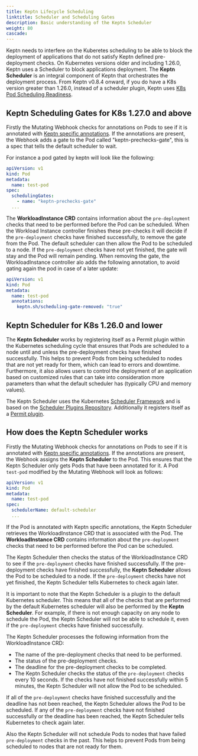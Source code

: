 ```yaml
---
title: Keptn Lifecycle Scheduling
linktitle: Scheduler and Scheduling Gates
description: Basic understanding of the Keptn Scheduler
weight: 80
cascade:
---
```


Keptn needs to interfere on the Kuberetes scheduling to be able to block
the deployment of applications that do not satisfy Keptn defined pre-deployment checks.
On Kubernetes versions older and including 1.26.0, Keptn uses a Scheduler to block applications deployment.
The **Keptn Scheduler** is an integral component of Keptn that orchestrates
the deployment process.
From Keptn v0.8.4 onward, if you do have a K8s version greater than 1.26.0, instead of a scheduler plugin,
Keptn
uses [K8s Pod Scheduling Readiness](https://kubernetes.io/docs/concepts/scheduling-eviction/pod-scheduling-readiness).

## Keptn Scheduling Gates for K8s 1.27.0 and above

Firstly the Mutating Webhook checks for annotations on Pods to see if it is annotated with
[Keptn specific annotations](https://main.lifecycle.keptn.sh/docs/implementing/integrate/#basic-annotations).
If the annotations are present, the Webhook adds a gate to the Pod called "keptn-prechecks-gate", this is a spec that
tells the
default scheduler to wait.

For instance a pod gated by keptn will look like the following:

```yaml
apiVersion: v1
kind: Pod
metadata:
  name: test-pod
spec:
  schedulingGates:
    - name: "keptn-prechecks-gate"
  ...
```

The **WorkloadInstance CRD** contains information about the `pre-deployment` checks that
need to be performed before the Pod can be scheduled.
When the Workload Instance controller finishes these
pre-checks it will decide if the `pre-deployment` checks have finished successfully, to remove the gate from the Pod.
The default scheduler can then allow the Pod to be scheduled to a node.
If the `pre-deployment` checks have not yet finished, the gate will stay and the Pod will remain pending.
When removing the gate, the WorkloadInstance controller alo adds the following annotation,
to avoid gating again the pod in case of a later update:

```yaml
apiVersion: v1
kind: Pod
metadata:
  name: test-pod
  annotations:
    keptn.sh/scheduling-gate-removed: "true"
```

## Keptn Scheduler for K8s 1.26.0 and lower

The **Keptn Scheduler** works by registering itself as a Permit plugin within the Kubernetes
scheduling cycle that ensures that Pods are scheduled to a node until and unless the
pre-deployment checks have finished successfully.
This helps to prevent Pods from being scheduled to nodes that are not yet ready for them,
which can lead to errors and downtime.
Furthermore, it also allows users to control the deployment of an application based on
customized rules that can take into consideration more parameters than what the default
scheduler has (typically CPU and memory values).

The Keptn Scheduler uses the Kubernetes
[Scheduler Framework](https://kubernetes.io/docs/concepts/scheduling-eviction/scheduling-framework/) and is based on the
[Scheduler Plugins Repository](https://github.com/kubernetes-sigs/scheduler-plugins/tree/master).
Additionally it registers itself as
a [Permit plugin](https://kubernetes.io/docs/concepts/scheduling-eviction/scheduling-framework/#permit).

## How does the Keptn Scheduler works

Firstly the Mutating Webhook checks for annotations on Pods to see if it is annotated with
[Keptn specific annotations](https://main.lifecycle.keptn.sh/docs/implementing/integrate/#basic-annotations).
If the annotations are present, the Webhook assigns the **Keptn Scheduler** to the Pod.
This ensures that the Keptn Scheduler only gets Pods that have been annotated for it.
A Pod `test-pod` modified by the Mutating Webhook will look as follows:

```yaml
apiVersion: v1
kind: Pod
metadata:
  name: test-pod
spec:
  schedulerName: default-scheduler
  ...
```

If the Pod is annotated with Keptn specific annotations, the Keptn Scheduler retrieves
the WorkloadInstance CRD that is associated with the Pod.
The **WorkloadInstance CRD** contains information about the `pre-deployment` checks that
need to be performed before the Pod can be scheduled.

The Keptn Scheduler then checks the status of the WorkloadInstance CRD to see
if the `pre-deployment` checks have finished successfully.
If the pre-deployment checks have finished successfully, the **Keptn Scheduler** allows
the Pod to be scheduled to a node.
If the `pre-deployment` checks have not yet finished, the Keptn Scheduler tells Kubernetes to check again later.

It is important to note that the Keptn Scheduler is a plugin to the default Kubernetes scheduler.
This means that all of the checks that are performed by the default Kubernetes scheduler
will also be performed by the **Keptn Scheduler**.
For example, if there is not enough capacity on any node to schedule the Pod,
the Keptn Scheduler will not be able to schedule it, even if the `pre-deployment`
checks have finished successfully.

The Keptn Scheduler processes the following information from the WorkloadInstance CRD:

- The name of the pre-deployment checks that need to be performed.
- The status of the pre-deployment checks.
- The deadline for the pre-deployment checks to be completed.
- The Keptn Scheduler checks the status of the `pre-deployment` checks every 10 seconds.
  If the checks have not finished successfully within 5 minutes, the Keptn Scheduler will not allow the Pod to be
  scheduled.

If all of the `pre-deployment` checks have finished successfully and the deadline has not been reached,
the Keptn Scheduler allows the Pod to be scheduled.
If any of the `pre-deployment` checks have not finished successfully or the deadline has
been reached, the Keptn Scheduler tells Kubernetes to check again later.

Also the Keptn Scheduler will not schedule Pods to nodes that have failed `pre-deployment`
checks in the past.
This helps to prevent Pods from being scheduled to nodes that are not ready for them.
